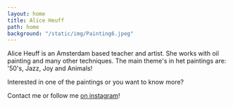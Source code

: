 ```yaml
---
layout: home
title: Alice Heuff
path: home
background: "/static/img/Painting6.jpeg"
---
```

    
Alice Heuff is an Amsterdam based teacher and artist. She works with oil painting and many other techniques. The main theme's in het paintings are: '50's, Jazz, Joy and Animals!

Interested in one of the paintings or you want to know more?

Contact me or follow me [on instagram](https://www.instagram.com/alice_heuff/)!

